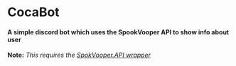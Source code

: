 # CocaBot
#### A simple discord bot which uses the SpookVooper API to show info about user

**Note:** *This requires the [SpokVooper.API wrapper](https://www.nuget.org/packages/SpookVooper.Api/1.0.6?_src=template)*
